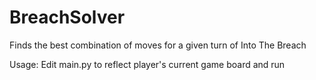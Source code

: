 # BreachSolver

Finds the best combination of moves for a given turn of Into The Breach

Usage: Edit main.py to reflect player's current game board and run
